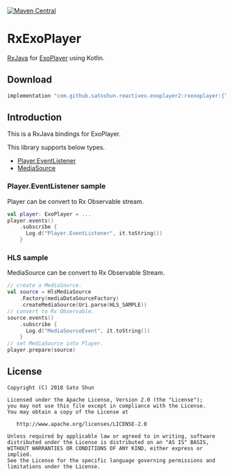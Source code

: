 [![Maven Central](https://maven-badges.herokuapp.com/maven-central/com.github.satoshun.reactivex.exoplayer2/rxexoplayer/badge.svg)](https://maven-badges.herokuapp.com/maven-central/com.github.satoshun.reactivex.exoplayer2/rxexoplayer)

# RxExoPlayer

[RxJava](https://github.com/ReactiveX/RxJava) for [ExoPlayer](https://github.com/google/ExoPlayer) using Kotlin.

## Download

```groovy
implementation "com.github.satoshun.reactivex.exoplayer2:rxexoplayer:{latest-version}"
```

## Introduction

This is a RxJava bindings for ExoPlayer.

This library supports below types.

- [Player.EventListener](https://google.github.io/ExoPlayer/doc/reference/com/google/android/exoplayer2/Player.EventListener.html)
- [MediaSource](http://google.github.io/ExoPlayer/doc/reference/com/google/android/exoplayer2/source/MediaSource)

### Player.EventListener sample

Player can be convert to Rx Observable stream.

```kotlin
val player: ExoPlayer = ...
player.events()
    .subscribe {
      Log.d("Player.EventListener", it.toString())
    }
```


### HLS sample

MediaSource can be convert to Rx Observable Stream.

```kotlin
// create a MediaSource.
val source = HlsMediaSource
    .Factory(mediaDataSourceFactory)
    .createMediaSource(Uri.parse(HLS_SAMPLE))
// convert to Rx Observable.
source.events()
    .subscribe {
      Log.d("MediaSourceEvent", it.toString())
    }
// set MediaSource into Player.
player.prepare(source)
```

## License

```
Copyright (C) 2018 Sato Shun

Licensed under the Apache License, Version 2.0 (the "License");
you may not use this file except in compliance with the License.
You may obtain a copy of the License at

   http://www.apache.org/licenses/LICENSE-2.0

Unless required by applicable law or agreed to in writing, software
distributed under the License is distributed on an "AS IS" BASIS,
WITHOUT WARRANTIES OR CONDITIONS OF ANY KIND, either express or implied.
See the License for the specific language governing permissions and
limitations under the License.
```
